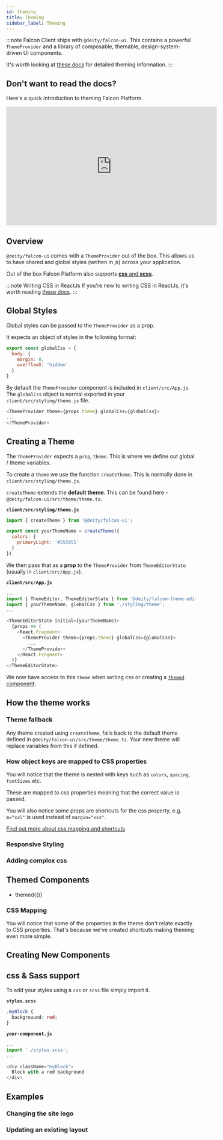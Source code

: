 ```yaml
---
id: theming
title: Theming
sidebar_label: Theming
---
```




:::note Falcon Client ships with `@deity/falcon-ui`.
This contains a powerful `ThemeProvider` and a library of composable, themable, design-system-driven UI components.

It's worth looking at <a href="https://falcon-ui.docs.deity.io/" target="_blank" rel="noopener noreferrer">these docs</a> for detailed theming information.
:::

## Don't want to read the docs?
Here's a quick introduction to theming Falcon Platform.

<iframe width="560" height="315" src="https://www.youtube.com/embed/W8WoLoF54kI?rel=0" frameborder="0" allow="accelerometer; autoplay; encrypted-media; gyroscope; picture-in-picture" allowFullScreen></iframe>

## Overview
`@deity/falcon-ui` comes with a `ThemeProvider` out of the box. This allows us to have shared and global styles (written in js) across your application.

Out of the box Falcon Platform also supports [**css** and **scss**](#css--sass-support).

:::note Writing CSS in ReactJs
If you're new to writing CSS in ReactJs, it's worth reading <a href="https://www.w3schools.com/react/react_css.asp" target="_blank" rel="noopener noreferrer">these docs</a>.
:::

## Global Styles

Global styles can be passed to the `ThemeProvider` as a prop.

It expects an object of styles in the following format:

```js
export const globalCss = {
  body: {
    margin: 0,
    overflowX: 'hidden'
  }
}
```

By default the `ThemeProvider` component is included in `client/src/App.js`. The `globalCss` object is normal exported in your `client/src/styling/theme.js` file.

```js
<ThemeProvider theme={props.theme} globalCss={globalCss}>
...
</ThemeProvider>
```

## Creating a Theme

The `ThemeProvider` expects a `prop`, `theme`. This is where we define out global / theme variables.

To create a `theme` we use the function `createTheme`. This is normally done in `client/src/styling/theme.js`.

`createTheme` extends the **default theme**. This can be found here - `@deity/falcon-ui/src/theme/theme.ts`.

**`client/src/styling/theme.js`**
```js
import { createTheme } from '@deity/falcon-ui';

export const yourThemeName = createTheme({
  colors: {
    primaryLight: '#555855'
  }
})
```

We then pass that as a **prop** to the `ThemeProvider` from `ThemeEditorState` (usually in `client/src/App.js`).


**`client/src/App.js`**
```js
...
import { ThemeEditor, ThemeEditorState } from '@deity/falcon-theme-editor';
import { yourThemeName, globalCss } from './styling/theme';
...

<ThemeEditorState initial={yourThemeName}>
  {props => (
    <React.Fragment>
      <ThemeProvider theme={props.theme} globalCss={globalCss}>
        ...
      </ThemeProvider>
    </React.Fragment>
  )}
</ThemeEditorState>           
```

We now have access to this `theme` when writing css or creating a [`themed` component](#themed-components).


## How the theme works

### Theme fallback
Any theme created using `createTheme`, falls back to the default theme defined in `@deity/falcon-ui/src/theme/theme.ts`.  Your new theme will replace variables from this if defined.

### How object keys are mapped to CSS properties

You will notice that the theme is nested with keys such as `colors`, `spacing`, `fontSizes` etc.

These are mapped to css properties meaning that the correct value is passed.

You will also notice some props are shortcuts for the css property, e.g. `m="xxl"` is used instead of `margin="xxs"`. 

[Find out more about css mapping and shortcuts](./css-mapping)

### Responsive Styling

### Adding complex css



## Themed Components

- themed{()}

### CSS Mapping
You will notice that some of the properties in the theme don't relate exactly to CSS properties. That's because we've created shortcuts making theming even more simple.


## Creating New Components

## css & Sass support
To add your styles using a `css` or `scss` file simply import it.

**`styles.scss`**
```css
.myBlock {
  backgrouund: red;
}
```

**`your-component.js`**
```js
...
import './styles.scss';
...

<div className="myBlock">
  Block with a red background
</div>
```



## Examples

### Changing the site logo

### Updating an existing layout
